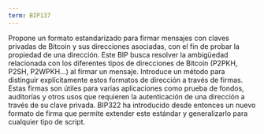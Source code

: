 ```yaml
---
term: BIP137
---
```


Propone un formato estandarizado para firmar mensajes con claves privadas de Bitcoin y sus direcciones asociadas, con el fin de probar la propiedad de una dirección. Este BIP busca resolver la ambigüedad relacionada con los diferentes tipos de direcciones de Bitcoin (P2PKH, P2SH, P2WPKH...) al firmar un mensaje. Introduce un método para distinguir explícitamente estos formatos de dirección a través de firmas. Estas firmas son útiles para varias aplicaciones como prueba de fondos, auditorías y otros usos que requieren la autenticación de una dirección a través de su clave privada. BIP322 ha introducido desde entonces un nuevo formato de firma que permite extender este estándar y generalizarlo para cualquier tipo de script.